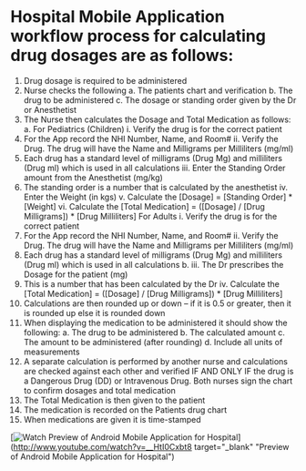 # Hospital Mobile Application workflow process for calculating drug dosages are as follows:

1. Drug dosage is required to be administered
2. Nurse checks the following
a. The patients chart and verification
b. The drug to be administered
c. The dosage or standing order given by the Dr or Anesthetist
3. The Nurse then calculates the Dosage and Total Medication as follows:
       a.
For Pediatrics (Children)
i. Verify the drug is for the correct patient
1. For the App record the NHI Number, Name, and Room#
ii. Verify the Drug. The drug will have the Name and Milligrams per Milliliters (mg/ml)
1. Each drug has a standard level of milligrams (Drug Mg) and milliliters (Drug ml) which is used in all calculations
iii. Enter the Standing Order amount from the Anesthetist (mg/kg)
1. The standing order is a number that is calculated by the anesthetist
iv. Enter the Weight (in kgs)
v. Calculate the [Dosage] = [Standing Order] * [Weight]
vi. Calculate the [Total Medication] = ([Dosage] / [Drug Milligrams]) * [Drug Milliliters]
For Adults
i. Verify the drug is for the correct patient
1. For the App record the NHI Number, Name, and Room#
ii. Verify the Drug. The drug will have the Name and Milligrams per Milliliters (mg/ml)
1. Each drug has a standard level of milligrams (Drug Mg) and milliliters (Drug ml) which is used in all calculations
b.
iii. The Dr prescribes the Dosage for the patient (mg)
1. This is a number that has been calculated by the Dr
iv. Calculate the [Total Medication] = ([Dosage] / [Drug Milligrams]) * [Drug Milliliters]
4. Calculations are then rounded up or down – if it is 0.5 or greater, then it is rounded up else it is rounded down
5. When displaying the medication to be administered it should show the following: a. The drug to be administered
b. The calculated amount
c. The amount to be administered (after rounding)
d. Include all units of measurements
6. A separate calculation is performed by another nurse and calculations are checked against each other and verified IF AND ONLY IF the drug is a Dangerous Drug (DD) or Intravenous Drug. Both nurses sign the chart to confirm dosages and total medication
7. The Total Medication is then given to the patient
8. The medication is recorded on the Patients drug chart
9. When medications are given it is time-stamped

[![Watch Preview of Android Mobile Application for Hospital](http://img.youtube.com/vi/__HtI0Cxbt8/0.jpg)](http://www.youtube.com/watch?v=__HtI0Cxbt8 target="_blank" "Preview of Android Mobile Application for Hospital")

